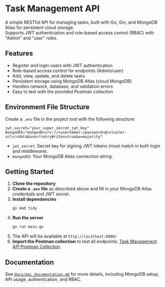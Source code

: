 # Task Management API

A simple RESTful API for managing tasks, built with Go, Gin, and MongoDB Atlas for persistent cloud storage.  
Supports JWT authentication and role-based access control (RBAC) with "Admin" and "user" roles.

## Features
- Register and login users with JWT authentication
- Role-based access control for endpoints (Admin/user)
- Add, view, update, and delete tasks
- Persistent storage using MongoDB Atlas (cloud MongoDB)
- Handles network, database, and validation errors
- Easy to test with the provided Postman collection

## Environment File Structure

Create a `.env` file in the project root with the following structure:

```
jwt_secret="your_super_secret_jwt_key"
mongoURI="mongodb+srv://<username>:<password>@<cluster-url>/<database>?retryWrites=true&w=majority"
```

- `jwt_secret`: Secret key for signing JWT tokens (must match in both login and middleware).
- `mongoURI`: Your MongoDB Atlas connection string.

## Getting Started

1. **Clone the repository**
2. **Create a `.env` file** as described above and fill in your MongoDB Atlas credentials and JWT secret.
3. **Install dependencies**
   ```sh
   go mod tidy
   ```
4. **Run the server**
   ```sh
   go run main.go
   ```
5. The API will be available at `http://localhost:8080/`
6. **Import the Postman collection** to test all endpoints:
   [Task Management API Postman Collection](https://web.postman.co/workspace/ed1fcb1b-aa6d-4608-8bfc-abf010bb0f11/collection/40582744-b2fb455a-9a0a-4cc8-a97e-4e19c73def65?action=share&source=copy-link&creator=40582744)

## Documentation

See [`docs/api_documentation.md`](docs/api_documentation.md) for more details, including MongoDB setup, API usage, authentication, and RBAC.
